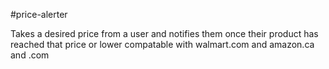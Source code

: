 #price-alerter

Takes a desired price from a user and notifies them once their product has reached that price or lower
compatable with walmart.com and amazon.ca and .com

